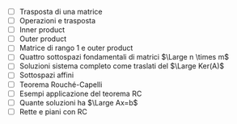 - [ ] Trasposta di una matrice
- [ ] Operazioni e trasposta
- [ ] Inner product
- [ ] Outer product
- [ ] Matrice di rango 1 e outer product
- [ ] Quattro sottospazi fondamentali di matrici $\Large n \times m$ 
- [ ] Soluzioni sistema completo come traslati del $\Large Ker(A)$
- [ ] Sottospazi affini
- [ ] Teorema Rouché-Capelli
- [ ] Esempi applicazione del teorema RC
- [ ] Quante soluzioni ha $\Large Ax=b$
- [ ] Rette e piani con RC